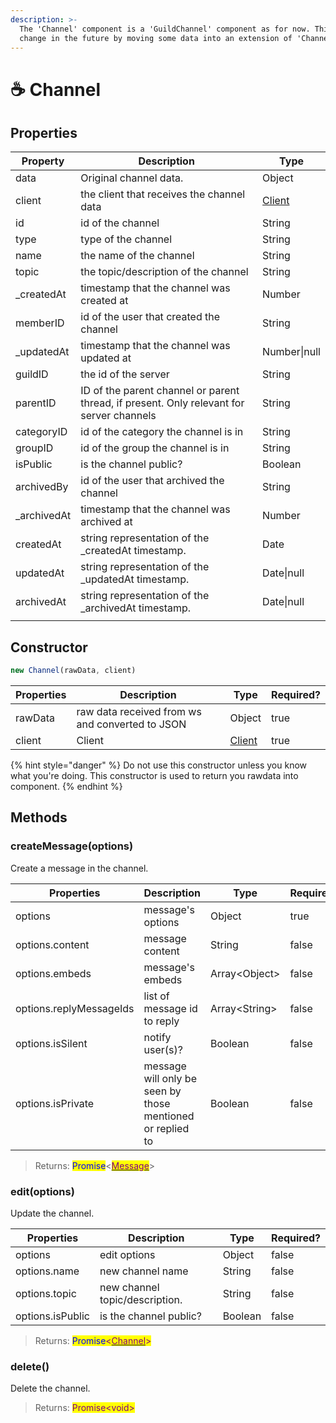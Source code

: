 ```yaml
---
description: >-
  The 'Channel' component is a 'GuildChannel' component as for now. This can
  change in the future by moving some data into an extension of 'Channel'.
---
```


# ☕ Channel

## Properties

| Property     | Description                                                                              | Type                                                   |
| ------------ | ---------------------------------------------------------------------------------------- | ------------------------------------------------------ |
| data         | Original channel data.                                                                   | Object                                                 |
| client       | the client that receives the channel data                                                | <mark style="color:purple;"></mark>[Client](client.md) |
| id           | id of the channel                                                                        | String                                                 |
| type         | type of the channel                                                                      | String                                                 |
| name         | the name of the channel                                                                  | String                                                 |
| topic        | the topic/description of the channel                                                     | String                                                 |
| \_createdAt  | timestamp that the channel was created at                                                | Number                                                 |
| memberID     | id of the user that created the channel                                                  | String                                                 |
| \_updatedAt  | timestamp that the channel was updated at                                                | Number\|null                                           |
| guildID      | the id of the server                                                                     | String                                                 |
| parentID     | ID of the parent channel or parent thread, if present. Only relevant for server channels | String                                                 |
| categoryID   | id of the category the channel is in                                                     | String                                                 |
| groupID      | id of the group the channel is in                                                        | String                                                 |
| isPublic     | is the channel public?                                                                   | Boolean                                                |
| archivedBy   | id of the user that archived the channel                                                 | String                                                 |
| \_archivedAt | timestamp that the channel was archived at                                               | Number                                                 |
| createdAt    | string representation of the \_createdAt timestamp.                                      | Date                                                   |
| updatedAt    | string representation of the \_updatedAt timestamp.                                      | Date\|null                                             |
| archivedAt   | string representation of the \_archivedAt timestamp.                                     | Date\|null                                             |
|              |                                                                                          |                                                        |

## Constructor

```javascript
new Channel(rawData, client)
```

| Properties | Description                                     | Type                | Required? |
| ---------- | ----------------------------------------------- | ------------------- | --------- |
| rawData    | raw data received from ws and converted to JSON | Object              | true      |
| client     | Client                                          | [Client](client.md) | true      |

{% hint style="danger" %}
Do not use this constructor unless you know what you're doing. This constructor is used to return you rawdata into component.
{% endhint %}

## Methods

### createMessage(options)

Create a message in the channel.

| Properties              | Description                                                | Type           | Required? |
| ----------------------- | ---------------------------------------------------------- | -------------- | --------- |
| options                 | message's options                                          | Object         | true      |
| options.content         | message content                                            | String         | false     |
| options.embeds          | message's embeds                                           | Array\<Object> | false     |
| options.replyMessageIds | list of message id to reply                                | Array\<String> | false     |
| options.isSilent        | notify user(s)?                                            | Boolean        | false     |
| options.isPrivate       | message will only be seen by those mentioned or replied to | Boolean        | false     |

> Returns: <mark style="color:blue;">Promise</mark><[<mark style="color:purple;">Message</mark>](message.md)>

### edit(options)

Update the channel.

| Properties       | Description                    | Type    | Required? |
| ---------------- | ------------------------------ | ------- | --------- |
| options          | edit options                   | Object  | false     |
| options.name     | new channel name               | String  | false     |
| options.topic    | new channel topic/description. | String  | false     |
| options.isPublic | is the channel public?         | Boolean | false     |

> Returns: <mark style="color:purple;"><mark style="color:blue;">Promise<mark style="color:blue;"></mark><mark style="color:purple;"><</mark>[<mark style="color:purple;">Channel</mark>](channel.md)<mark style="color:purple;">></mark>

### delete()

Delete the channel.

> Returns: <mark style="color:purple;">Promise\<void></mark>
